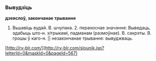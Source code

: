 ### Вывудзіць
**дзеяслоў, закончанае трыванне**

1. Вьшавіць вудай. В. шчупака. 2. пераноснае значэнне: Выведаць, эдабыць што-н. хітрыкамі, падманам (размоўнае). В. сакрэты. В. грошы ў каго-н. || незакончанае трыванне: вывуджваць.

<a rel="author">[http://rv-blr.com/](http://rv-blr.com/slounik.jsp?letterId=0&maskId=0&pageId=567)</a>

